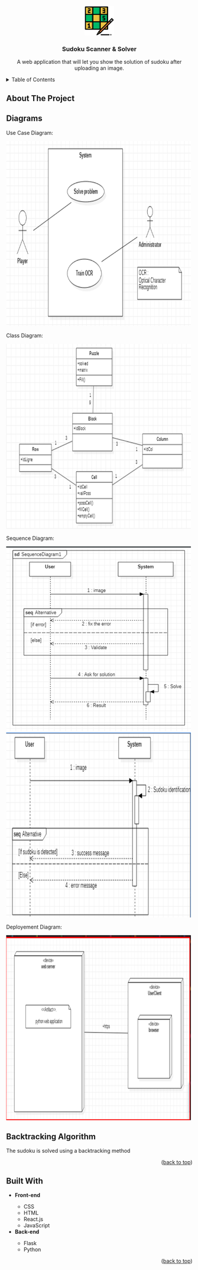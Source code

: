 <div align="center">
  
  
  <a href="https://github.com/Hasnae-bouhmady/Sudoku-Solver-using-AI-machine-learning">
    <img src="Images/sudoku logo.png" alt="Logo" width="80" height="80">
  </a>

  <h3 align="center">Sudoku Scanner & Solver</h3>

  <p align="center">
    A web application that will let you show the solution of sudoku after uploading an image.
    <br />
  </p>
  
  
</div>

<!-- TABLE OF CONTENTS -->
<details>
  <summary>Table of Contents</summary>
  <ol>
    <li>
      <a href="#about-the-project">About The Project</a>
      <ul>
        <li><a href="#diagrams">Diagrams</a></li>
            <ul>
               <li>Use Case Diagram</li>
               <li>Class Diagram</li>
               <li>Sequence Diagram</li>
               <li>Deployement Diagram</li>
            </ul>
        <li><a href="#algorithm">Backtracking Algorithm</a></li>
        <li><a href="#built-with">Built With</a></li>
      </ul>
    </li>
    <li>
      <a href="#getting-started">Getting Started</a>
      <ul>
        <li><a href="#prerequisites">Prerequisites</a></li>
        <li><a href="#installation">Installation</a></li>
      </ul>
    </li>
    <li><a href="#usage">Usage</a></li>
    <li><a href="#roadmap">Roadmap</a></li>
    <li><a href="#contributing">Contributing</a></li>
    <li><a href="#license">License</a></li>
    <li><a href="#contact">Contact</a></li>
    <li><a href="#acknowledgments">Acknowledgments</a></li>
  </ol>
</details>

<!--About the project-->
## About The Project
<!--Diagrams-->
## Diagrams

   <p>Use Case Diagram: </p>
  <a href="https://github.com/Hasnae-bouhmady/Sudoku-Solver-using-AI-machine-learning">
    <img src="Images/use case diagram.png" alt="use case diagram" width="500" height="500">
  </a>

 <p>Class Diagram: </p>
 <a href="https://github.com/Hasnae-bouhmady/Sudoku-Solver-using-AI-machine-learning">
    <img src="Images/class diagram.png" alt="class diagram" width="500" height="500">
  </a>
  
  <p>Sequence Diagram: </p>
 <a href="https://github.com/Hasnae-bouhmady/Sudoku-Solver-using-AI-machine-learning">
    <img src="Images/Sequence Diagram 1.png" alt="sequence diagram1" width="500" height="500">
  </a>
   <a href="https://github.com/Hasnae-bouhmady/Sudoku-Solver-using-AI-machine-learning">
    <img src="Images/Sequence Diagram 2.png" alt="sequence diagram2" width="500" height="500">
  </a>
  
  <p>Deployement Diagram: </p>
  <a href="https://github.com/Hasnae-bouhmady/Sudoku-Solver-using-AI-machine-learning">
    <img src="Images/deployement diagram.png" alt="deployement diagram" width="500" height="500">
  </a>
  
   
  
  
 
 
<!--Backtracking algorithm-->
## Backtracking Algorithm 
The sudoku is solved using a backtracking method  
<p align="right">(<a href="#top">back to top</a>)</p>

<!--Built with-->
## Built With
<ul>
  <li><strong>Front-end</strong></li>
  <ul>
    <!-- * [HTML](https://devdocs.io/html/)  -->
    <li> CSS </li>
    <li> HTML</li>
    <li> React.js</li>
    <li>JavaScript</li>
  </ul>
  <li><strong>Back-end</strong></li>
  <ul>
    <li> Flask</li>
    <li> Python</li>
  </ul>
</ul>
<p align="right">(<a href="#top">back to top</a>)</p>





